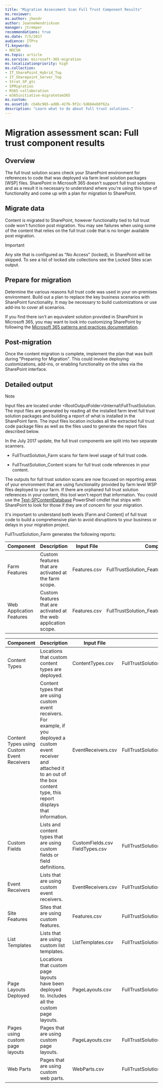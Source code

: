 ```yaml
---
title: "Migration Assessment Scan Full Trust Component Results"
ms.reviewer: 
ms.author: jhendr
author: JoanneHendrickson
manager: jtremper
recommendations: true
ms.date: 7/5/2017
audience: ITPro
f1.keywords:
- NOCSH
ms.topic: article
ms.service: microsoft-365-migration
ms.localizationpriority: high
ms.collection:
- IT_SharePoint_Hybrid_Top
- IT_Sharepoint_Server_Top
- Strat_SP_gtc
- SPMigration
- M365-collaboration
- m365initiative-migratetom365
ms.custom:
ms.assetid: cb46c965-ad8b-4276-9f2c-5d684eb0f62a
description: "Learn what to do about full trust solutions."
---
```


# Migration assessment scan: Full trust component results

## Overview

The full trust solution scans check your SharePoint environment for references to code that was deployed via farm level solution packages [WSP] files. SharePoint in Microsoft 365 doesn't support full trust solutions and as a result it is necessary to understand where you're using this type of functionality and come up with a plan for migration to SharePoint.
  
## Migrate data

Content is migrated to SharePoint, however functionality tied to full trust code won't function post migration. You may see failures when using some of the content that relies on the full trust code that is no longer available post migration.
  
> [!IMPORTANT]
> Any site that is configured as "No Access" (locked), in SharePoint will be skipped. To see a list of locked site collections see the Locked Sites scan output.
  
## Prepare for migration

Determine the various reasons full trust code was used in your on-premises environment. Build out a plan to replace the key business scenarios with SharePoint functionality. It may be necessary to build customizations or use add-ins to cover all scenarios.

If you find there isn't an equivalent solution provided in SharePoint in Microsoft 365, you may want to look into customizing SharePoint by following the [Microsoft 365 patterns and practices documentation](/sharepoint/dev/solution-guidance/office-365-development-patterns-and-practices-solution-guidance).
  
## Post-migration

Once the content migration is complete, implement the plan that was built during "Preparing for Migration". This could involve deploying customizations, add-ins, or enabling functionality on the sites via the SharePoint interface.
  
## Detailed output

> [!NOTE]
> Input files are located under \<RootOutputFolder\>\Internal\FullTrustSolution. The input files are generated by reading all the installed farm level full trust solution packages and building a report of what is installed in the SharePoint farm. The input files location includes all the extracted full trust code package files as well as the files used to generate the report files described below.
  
In the July 2017 update, the full trust components are split into two separate scanners.
  
- FullTrustSolution_Farm scans for farm level usage of full trust code.

- FullTrustSolution_Content scans for full trust code references in your content.

The outputs for full trust solution scans are now focused on reporting areas of your environment that are using functionality provided by farm level WSP files deployed to your farm. If there are orphaned full trust solution references in your content, this tool won't report that information. You could use the [Test-SPContentDatabase](/powershell/module/sharepoint-server/Test-SPContentDatabase) PowerShell cmdlet that ships with SharePoint to look for those if they are of concern for your migration.

It's important to understand both levels [Farm and Content] of full trust code to build a comprehensive plan to avoid disruptions to your business or delays in your migration project.
  
FullTrustSolution_Farm generates the following reports:
  
|Component|Description|Input File|Component Report|
|---|---|---|---|
|Farm Features|Custom features that are activated at the farm scope.|Features.csv|FullTrustSolution_Features_Farm_Usage.csv|
|Web Application Features|Custom features that are activated at the web application scope.|Features.csv|FullTrustSolution_Features_WebApplication_Usage.cs|

|Component|Description|Input File|Component Report|
|---|---|---|---|
|Content Types|Locations that custom content types are deployed.|ContentTypes.csv|FullTrustSolution_ContentTypes_Usage.csv|
|Content Types using Custom Event Receivers|Content types that are using custom event receivers. For example, if you deployed a custom event receiver and attached it to an out of the box content type, this report displays that information.|EventReceivers.csv|FullTrustSolution_ContentTypesUsingEventReceivers_Usage.csv|
|Custom Fields|Lists and content types that are using custom fields or field definitions.|CustomFields.csv  <br/> FieldTypes.csv|FullTrustSolution_CustomFields_Usage.csv|
|Event Receivers|Lists that are using custom event receivers.|EventReceivers.csv|FullTrustSolution_EventReceivers_Usage.csv|
|Site Features|Sites that are using custom features.|Features.csv|FullTrustSolution_Features_Site_Usage.csv|
|List Templates|Lists that are using custom list templates.|ListTemplates.csv|FullTrustSolution_ListTemplates_Usage.csv|
|Page Layouts Deployed|Locations that custom page layouts have been deployed to. Includes all the custom page layouts.|PageLayouts.csv|FullTrustSolution_PageLayouts_DeployedLayouts_Usage.csv|
|Pages using custom page layouts|Pages that are using custom page layouts.|PageLayouts.csv|FullTrustSolution_PageLayouts_Pages_Usage.csv|
|Web Parts|Pages that are using custom web parts.|WebParts.csv|FullTrustSolution_WebParts_Usage.csv|
